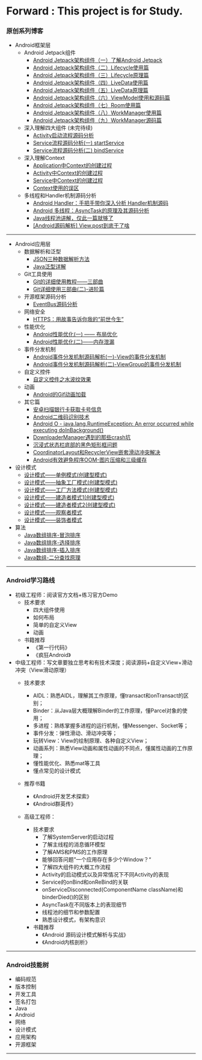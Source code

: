 # Forward : This project is for Study.
### 原创系列博客
- Android框架层
	- Android Jetpack组件
		- [Android Jetpack架构组件（一）了解Android Jetpack](https://blog.csdn.net/oman001/article/details/104348915)
		- [Android Jetpack架构组件（二）Lifecycle使用篇](https://blog.csdn.net/oman001/article/details/104360514)
		- [Android Jetpack架构组件（三）Lifecycle原理篇](https://blog.csdn.net/oman001/article/details/104371450)
		- [Android Jetpack架构组件（四）LiveData使用篇](https://blog.csdn.net/oman001/article/details/104469779)
		- [Android Jetpack架构组件（五）LiveData原理篇](https://blog.csdn.net/oman001/article/details/104469779)
		- [Android Jetpack架构组件（六）ViewModel使用和源码篇](https://blog.csdn.net/oman001/article/details/104514711)
		- [Android Jetpack架构组件（七）Room使用篇](https://blog.csdn.net/oman001/article/details/104587140)
		- [Android Jetpack架构组件（八）WorkManager使用篇](https://blog.csdn.net/oman001/article/details/104592654)
		- [Android Jetpack架构组件（九）WorkManager源码篇](https://blog.csdn.net/oman001/article/details/104611799)
	- 深入理解四大组件 (未完待续)
		- [Activity启动流程源码分析](https://blog.csdn.net/oman001/article/details/103774364)
		- [Service流程源码分析(一) startService](https://blog.csdn.net/oman001/article/details/103794574)
		- [Service流程源码分析(二) bindService](https://blog.csdn.net/oman001/article/details/103789919)
	- 深入理解Context
		- [Application中Context的创建过程](https://blog.csdn.net/oman001/article/details/103788939)
		- [Activity中Context的创建过程](https://blog.csdn.net/oman001/article/details/103789093)
		- [Service中Context的创建过程](https://blog.csdn.net/oman001/article/details/103789136)
		- [Context使用的误区](https://blog.csdn.net/oman001/article/details/103789156)
	- 多线程和Handler机制源码分析
		- [Android Handler：手把手带你深入分析 Handler机制源码](https://blog.csdn.net/oman001/article/details/103827430)
		- [Android 多线程：AsyncTask的原理及其源码分析](https://blog.csdn.net/oman001/article/details/103838470)
		- [Java线程池讲解，仅此一篇就够了](https://blog.csdn.net/oman001/article/details/79175840)
		- [[Android源码解析] View.post到底干了啥](https://blog.csdn.net/oman001/article/details/103838243)
___
- Android应用层
	- 数据解析和泛型
		- [JSON三种数据解析方法](https://blog.csdn.net/oman001/article/details/79063278)
		- [Java泛型详解](https://blog.csdn.net/oman001/article/details/79052918)
	- Git工具使用
		- [Git的详细使用教程——三部曲](https://blog.csdn.net/oman001/article/details/80208632)
		- [Git详细使用三部曲(二)-进阶篇](https://blog.csdn.net/oman001/article/details/83218423)
	- 开源框架源码分析
		- [EventBus源码分析](https://blog.csdn.net/oman001/article/details/102733835)
	- 网络安全
		- [HTTPS：用故事告诉你我的“前世今生”](https://blog.csdn.net/oman001/article/details/79046486)
	- 性能优化
		- [Android性能优化(一) —— 布局优化](https://blog.csdn.net/oman001/article/details/78925097)
		- [Android性能优化(二)——内存泄漏](https://blog.csdn.net/oman001/article/details/78933642)
	- 事件分发机制
		- [Android事件分发机制源码解析(一)-View的事件分发机制](https://blog.csdn.net/oman001/article/details/76206973)
		- [Android事件分发机制源码解析(二)-ViewGroup的事件分发机制](https://blog.csdn.net/oman001/article/details/76229434)
	- 自定义控件
		- [自定义控件之水波纹效果](https://blog.csdn.net/oman001/article/details/78626804)
	- 动画
		- [Android的Gif动画加载](https://blog.csdn.net/oman001/article/details/77620273)
	- 其它篇
		- [安卓扫描银行卡获取卡号信息](https://blog.csdn.net/oman001/article/details/77619976)
		- [Android二维码识别技术](Android二维码识别技术)
		- [Android O - java.lang.RuntimeException: An error occurred while executing doInBackground()](https://blog.csdn.net/oman001/article/details/103550495)
		- [DownloaderManager遇到的那些crash坑](https://blog.csdn.net/oman001/article/details/102791573)
		- [沉浸式状态栏底部的黑色矩形框问题](https://blog.csdn.net/oman001/article/details/102791379)
		- [CoordinatorLayout和RecyclerView嵌套滑动冲突解决](https://blog.csdn.net/oman001/article/details/102790469)
		- [Android有效避免程序OOM-图片压缩和三级缓存](https://blog.csdn.net/oman001/article/details/79060006)
- 设计模式
	- [设计模式——单例模式(创建型模式)](https://blog.csdn.net/oman001/article/details/100176742)
	- [设计模式——抽象工厂模式(创建型模式)](https://blog.csdn.net/oman001/article/details/100176426)
	- [设计模式——工厂方法模式(创建型模式)](https://blog.csdn.net/oman001/article/details/100175278)
	- [设计模式——建造者模式1(创建型模式)](https://blog.csdn.net/oman001/article/details/76026564)
	- [设计模式——建造者模式2(创建型模式)](https://blog.csdn.net/oman001/article/details/76033686)
	- [设计模式——观察者模式](https://blog.csdn.net/oman001/article/details/76056737)
	- [设计模式——装饰者模式](https://blog.csdn.net/oman001/article/details/76066741)
- 算法
	- [Java数组排序-冒泡排序](https://blog.csdn.net/oman001/article/details/76261189)
	- [Java数组排序-选择排序](https://blog.csdn.net/oman001/article/details/76263034)
	- [Java数组排序-插入排序](https://blog.csdn.net/oman001/article/details/76268743)
	- [Java数组-二分查找原理](https://blog.csdn.net/oman001/article/details/76268793)
___
### Android学习路线
- 初级工程师：阅读官方文档+练习官方Demo
	- 技术要求
		- 四大组件使用
		- 如何布局
		- 简单的自定义View
		- 动画
	- 书籍推荐
		- 《第一行代码》
		-  《疯狂Android》
- 中级工程师：写文章要独立思考和有技术深度；阅读源码+自定义View+滑动冲突（View滑动原理）
	- 技术要求
		- AIDL：熟悉AIDL，理解其工作原理，懂transact和onTransact的区别；
		- Binder：从Java层大概理解Binder的工作原理，懂Parcel对象的使用；
		- 多进程：熟练掌握多进程的运行机制，懂Messenger、Socket等；
		- 事件分发：弹性滑动、滑动冲突等；
		- 玩转View：View的绘制原理、各种自定义View；
		- 动画系列：熟悉View动画和属性动画的不同点，懂属性动画的工作原理；
		- 懂性能优化、熟悉mat等工具
		- 懂点常见的设计模式
	- 推荐书籍
		- 《Android开发艺术探索》
		- 《Android群英传》

	- 高级工程师：
		- 技术要求
			- 了解SystemServer的启动过程
			- 了解主线程的消息循环模型
			- 了解AMS和PMS的工作原理
			- 能够回答问题”一个应用存在多少个Window？“
			- 了解四大组件的大概工作流程
			- Activity的启动模式以及异常情况下不同Activity的表现
			- Service的onBind和onReBind的关联
			- onServiceDisconnected(ComponentName className)和binderDied()的区别
			- AsyncTask在不同版本上的表现细节
			- 线程池的细节和参数配置
			- 熟悉设计模式，有架构意识
		- 书籍推荐
			- 《Android 源码设计模式解析与实战》
			- 《Android内核剖析》
___
### Android技能树
- 编码规范
- 版本控制
- 开发工具
- 签名打包
- Java
- Android
- 网络
- 设计模式
- 应用架构
- 开源框架
___
